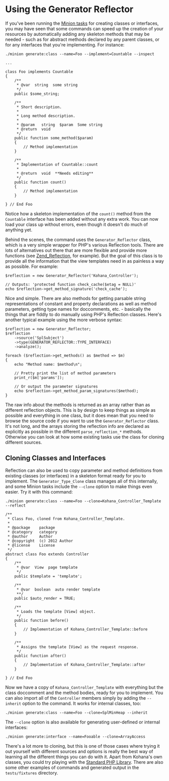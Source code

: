 # Using the Generator Reflector

If you've been running the [Minion tasks](tasks) for creating classes or interfaces, you may have seen that some commands can speed up the creation of your resources by automatically adding any skeleton methods that may be needed - such as for abstract methods declared by any parent classes, or for any interfaces that you're implementing. For instance:

	./minion generate:class --name=Foo --implement=Countable --inspect

	... 

	class Foo implements Countable
	{
		/**
		 * @var  string  some string
		 */
		public $some_string;

		/**
		 * Short description.
		 *
		 * Long method description.
		 *
		 * @param   string  $param  Some string
		 * @return  void
		 */
		public function some_method($param)
		{
			// Method implementation
		}

		/**
		 * Implementation of Countable::count
		 *
		 * @return  void  **Needs editing**
		 */
		public function count()
		{
			// Method implementation
		}

	} // End Foo

Notice how a skeleton implementation of the `count()` method from the `Countable` interface has been added without any extra work.  You can now load your class up without errors, even though it doesn't do much of anything yet.

Behind the scenes, the command uses the `Generator_Reflector` class, which is a very simple wrapper for PHP's various Reflection tools.  There are lots of alternatives out there that are more flexible and provide more functions (see [Zend_Reflection](http://framework.zend.com/manual/en/zend.reflection.html), for example). But the goal of this class is to provide all the information that the view templates need in as painless a way as possible. For example:

	$reflection = new Generator_Reflector('Kohana_Controller');
	
	// Outputs: 'protected function check_cache($etag = NULL)'
	echo $reflection->get_method_signature('check_cache');

Nice and simple. There are also methods for getting parsable string representations of constant and property declarations as well as method parameters, getting type names for doccomments, etc. - basically the things that are fiddly to do manually using PHP's Reflection classes.  Here's another typical example using the more verbose syntax:

	$reflection = new Generator_Reflector;
	$reflection
		->source('SplSubject')
		->type(GENERATOR_REFLECTOR::TYPE_INTERFACE)
		->analyze();
	
	foreach ($reflection->get_methods() as $method => $m)
	{
		echo "Method name: $method\n";

		// Pretty print the list of method parameters
		print_r($m['params']);
		
		// Or output the parameter signatures
		echo $reflection->get_method_param_signatures($method);
	}

The raw info about the methods is returned as an array rather than as different reflection objects. This is by design to keep things as simple as possible and everything in one class, but it does mean that you need to browse the source code if you want to use the `Generator_Reflector` class.  It's not long, and the arrays storing the reflection info are declared as explicitly as possible in the different `parse_reflection_*` methods.  Otherwise you can look at how some existing tasks use the class for cloning different sources.

## Cloning Classes and Interfaces

Reflection can also be used to copy parameter and method definitions from existing classes (or interfaces) in a skeleton format ready for you to implement.  The `Generator_Type_Clone` class manages all of this internally, and some Minion tasks include the `--clone` option to make things even easier. Try it with this command:

	./minion generate:class --name=Foo --clone=Kohana_Controller_Template --reflect

	/**
	 * Class Foo, cloned from Kohana_Controller_Template.
	 *
	 * @package    package
	 * @category   category
	 * @author     Author
	 * @copyright  (c) 2012 Author
	 * @license    License
	 */
	abstract class Foo extends Controller
	{
		/**
		 * @var  View  page template
		 */
		public $template = 'template';

		/**
		 * @var  boolean  auto render template
		 **/
		public $auto_render = TRUE;

		/**
		 * Loads the template [View] object.
		 */
		public function before()
		{
			// Implementation of Kohana_Controller_Template::before
		}

		/**
		 * Assigns the template [View] as the request response.
		 */
		public function after()
		{
			// Implementation of Kohana_Controller_Template::after
		}

	} // End Foo

Now we have a copy of `Kohana_Controller_Template` with everything but the class doccomment and the method bodies, ready for you to implement.  You can also import all of the `Controller` members simply by adding the `--inherit` option to the command. It works for internal classes, too:

	./minion generate:class --name=Foo --clone=SplMinHeap --inherit

The `--clone` option is also available for generating user-defined or internal interfaces:

	./minion generate:interface --name=Fooable --clone=ArrayAccess
	
There's a lot more to cloning, but this is one of those cases where trying it out yourself with different sources and options is really the best way of learning all the different things you can do with it. Apart from Kohana's own classes, you could try playing with the [Standard PHP Library](http://uk3.php.net/manual/en/book.spl.php). There are also some other examples of commands and generated output in the `tests/fixtures` directory.
